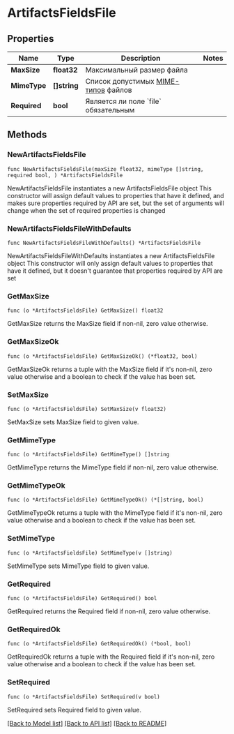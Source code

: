 # ArtifactsFieldsFile

## Properties

Name | Type | Description | Notes
------------ | ------------- | ------------- | -------------
**MaxSize** | **float32** | Максимальный размер файла | 
**MimeType** | **[]string** | Список допустимых [MIME-типов](https://www.iana.org/assignments/media-types/media-types.xhtml) файлов | 
**Required** | **bool** | Является ли поле &#x60;file&#x60; обязательным | 

## Methods

### NewArtifactsFieldsFile

`func NewArtifactsFieldsFile(maxSize float32, mimeType []string, required bool, ) *ArtifactsFieldsFile`

NewArtifactsFieldsFile instantiates a new ArtifactsFieldsFile object
This constructor will assign default values to properties that have it defined,
and makes sure properties required by API are set, but the set of arguments
will change when the set of required properties is changed

### NewArtifactsFieldsFileWithDefaults

`func NewArtifactsFieldsFileWithDefaults() *ArtifactsFieldsFile`

NewArtifactsFieldsFileWithDefaults instantiates a new ArtifactsFieldsFile object
This constructor will only assign default values to properties that have it defined,
but it doesn't guarantee that properties required by API are set

### GetMaxSize

`func (o *ArtifactsFieldsFile) GetMaxSize() float32`

GetMaxSize returns the MaxSize field if non-nil, zero value otherwise.

### GetMaxSizeOk

`func (o *ArtifactsFieldsFile) GetMaxSizeOk() (*float32, bool)`

GetMaxSizeOk returns a tuple with the MaxSize field if it's non-nil, zero value otherwise
and a boolean to check if the value has been set.

### SetMaxSize

`func (o *ArtifactsFieldsFile) SetMaxSize(v float32)`

SetMaxSize sets MaxSize field to given value.


### GetMimeType

`func (o *ArtifactsFieldsFile) GetMimeType() []string`

GetMimeType returns the MimeType field if non-nil, zero value otherwise.

### GetMimeTypeOk

`func (o *ArtifactsFieldsFile) GetMimeTypeOk() (*[]string, bool)`

GetMimeTypeOk returns a tuple with the MimeType field if it's non-nil, zero value otherwise
and a boolean to check if the value has been set.

### SetMimeType

`func (o *ArtifactsFieldsFile) SetMimeType(v []string)`

SetMimeType sets MimeType field to given value.


### GetRequired

`func (o *ArtifactsFieldsFile) GetRequired() bool`

GetRequired returns the Required field if non-nil, zero value otherwise.

### GetRequiredOk

`func (o *ArtifactsFieldsFile) GetRequiredOk() (*bool, bool)`

GetRequiredOk returns a tuple with the Required field if it's non-nil, zero value otherwise
and a boolean to check if the value has been set.

### SetRequired

`func (o *ArtifactsFieldsFile) SetRequired(v bool)`

SetRequired sets Required field to given value.



[[Back to Model list]](../README.md#documentation-for-models) [[Back to API list]](../README.md#documentation-for-api-endpoints) [[Back to README]](../README.md)


